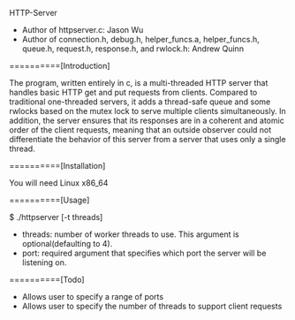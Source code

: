 HTTP-Server
- Author of httpserver.c: Jason Wu
- Author of connection.h, debug.h, helper_funcs.a, helper_funcs.h, queue.h, request.h, response.h, and rwlock.h: Andrew Quinn

==========[Introduction]

The program, written entirely in c, is a multi-threaded HTTP server that handles basic HTTP get and put requests from clients. Compared to traditional one-threaded servers, it adds a thread-safe queue and some rwlocks based on the mutex lock to serve multiple clients simultaneously. In addition, the server ensures that its responses are in a coherent and atomic order of the client requests, meaning that an outside observer could not differentiate the behavior of this server from a server that uses only a single thread.

==========[Installation]

You will need Linux x86_64

==========[Usage]

$ ./httpserver [-t threads] <port>

- threads: number of worker threads to use. This argument is optional(defaulting to 4).
- port: required argument that specifies which port the server will be listening on.

==========[Todo]

- Allows user to specify a range of ports
- Allows user to specify the number of threads to support client requests

